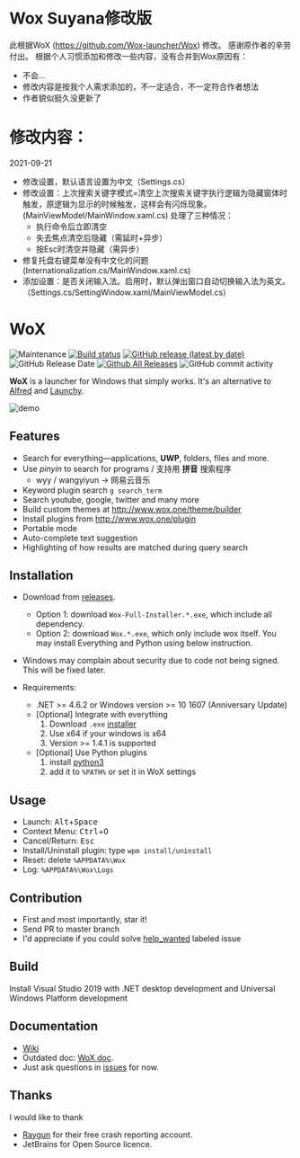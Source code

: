 Wox Suyana修改版
===
此根据WoX (https://github.com/Wox-launcher/Wox) 修改。
感谢原作者的辛劳付出。
根据个人习惯添加和修改一些内容，没有合并到Wox原因有：
- 不会... 
- 修改内容是按我个人需求添加的，不一定适合，不一定符合作者想法
- 作者貌似挺久没更新了


修改内容：
===
2021-09-21
- 修改设置，默认语言设置为中文（Settings.cs）
- 修改设置：上次搜索关键字模式=清空上次搜索关键字执行逻辑为隐藏窗体时触发，原逻辑为显示的时候触发，这样会有闪烁现象。(MainViewModel/MainWindow.xaml.cs)
	处理了三种情况：
    - 执行命令后立即清空
    - 失去焦点清空后隐藏（需延时+异步）
    - 按Esc时清空并隐藏（需异步）
- 修复托盘右键菜单没有中文化的问题(Internationalization.cs/MainWindow.xaml.cs)
- 添加设置：是否关闭输入法。启用时，默认弹出窗口自动切换输入法为英文。（Settings.cs/SettingWindow.xaml/MainViewModel.cs）

WoX
===

![Maintenance](https://img.shields.io/maintenance/yes/2020)
[![Build status](https://ci.appveyor.com/api/projects/status/bfktntbivg32e103?svg=true)](https://ci.appveyor.com/project/bao-qian/wox)
[![GitHub release (latest by date)](https://img.shields.io/github/v/release/Wox-launcher/wox?include_prereleases)](https://github.com/Wox-launcher/Wox/releases)
![GitHub Release Date](https://img.shields.io/github/release-date-pre/Wox-launcher/wox?nclude_prereleases)
[![Github All Releases](https://img.shields.io/github/downloads/Wox-launcher/Wox/total.svg)](https://github.com/Wox-launcher/Wox/releases)
![GitHub commit activity](https://img.shields.io/github/commit-activity/m/wox-launcher/wox)

**WoX** is a launcher for Windows that simply works. It's an alternative to [Alfred](https://www.alfredapp.com/) and [Launchy](http://www.launchy.net/).

![demo](http://i.imgur.com/DtxNBJi.gif)

Features
--------

- Search for everything—applications, **UWP**, folders, files and more.
- Use *pinyin* to search for programs / 支持用 **拼音** 搜索程序
  - wyy / wangyiyun → 网易云音乐
- Keyword plugin search `g search_term`
- Search youtube, google, twitter and many more
- Build custom themes at http://www.wox.one/theme/builder
- Install plugins from http://www.wox.one/plugin
- Portable mode
- Auto-complete text suggestion
- Highlighting of how results are matched during query search


Installation
------------

- Download from [releases](https://github.com/Wox-launcher/Wox/releases).
  - Option 1: download `Wox-Full-Installer.*.exe`, which include all dependency.
  - Option 2: download `Wox.*.exe`, which only include wox itself. You may install Everything and Python using below instruction.
- Windows may complain about security due to code not being signed. This will be fixed later. 

- Requirements:
  - .NET >= 4.6.2 or Windows version >= 10 1607 (Anniversary Update)
  - [Optional] Integrate with everything
    1. Download `.exe` [installer](https://www.voidtools.com/)
    2. Use x64 if your windows is x64
    3. Version >= 1.4.1 is supported
  - [Optional] Use Python plugins
    1. install [python3](https://www.python.org/downloads/)
    2. add it to `%PATH%` or set it in WoX settings

Usage
-----

- Launch: <kbd>Alt</kbd>+<kbd>Space</kbd>
- Context Menu: <kbd>Ctrl</kbd>+<kbd>O</kbd>
- Cancel/Return: <kbd>Esc</kbd>
- Install/Uninstall plugin: type `wpm install/uninstall`
- Reset: delete `%APPDATA%\Wox`
- Log: `%APPDATA%\Wox\Logs`

Contribution
------------

- First and most importantly, star it!
- Send PR to master branch
- I'd appreciate if you could solve [help_wanted](https://github.com/Wox-launcher/Wox/issues?q=is%3Aopen+is%3Aissue+label%3A%22help+wanted%22) labeled issue

Build
-----

Install Visual Studio 2019 with .NET desktop development and Universal Windows Platform development

Documentation
-------------
- [Wiki](https://github.com/Wox-launcher/Wox/wiki)
- Outdated doc: [WoX doc](http://doc.wox.one).
- Just ask questions in [issues](https://github.com/Wox-launcher/Wox/issues) for now.

Thanks
------

I would like to thank

- [Raygun](https://raygun.com/) for their free crash reporting account.
- JetBrains for Open Source licence.
